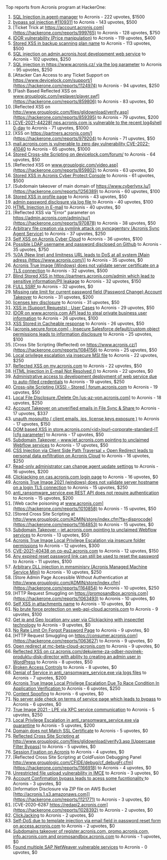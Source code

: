 Top reports from Acronis program at HackerOne:

1. [SQL Injection in agent-manager](https://hackerone.com/reports/962889) to Acronis - 222 upvotes, $1500
2. [bypass sql injection #1109311](https://hackerone.com/reports/1224660) to Acronis - 143 upvotes, $500
3. [Ticket Trick at https://account.acronis.com](https://hackerone.com/reports/999765) to Acronis - 128 upvotes, $750
4. [IDOR vulnerability (Price manipulation)](https://hackerone.com/reports/1403176) to Acronis - 119 upvotes, $400
5. [Stored XSS in backup scanning plan name](https://hackerone.com/reports/961046) to Acronis - 113 upvotes, $500
6. [SQL injection on admin.acronis.host development web service](https://hackerone.com/reports/923020) to Acronis - 102 upvotes, $250
7. [SQL injection in  https://www.acronis.cz/ via the log parameter](https://hackerone.com/reports/1109311) to Acronis - 95 upvotes, $250
8. [Attacker Can Access to any Ticket Support on https://www.devicelock.com/support/](https://hackerone.com/reports/1124974) to Acronis - 94 upvotes, $250
9. [Flash Based Reflected XSS on www.grouplogic.com/jwplayer/player.swf](https://hackerone.com/reports/859806) to Acronis - 83 upvotes, $0
10. [Reflected XSS on http://www.grouplogic.com/files/glidownload/verify.asp](https://hackerone.com/reports/859395) to Acronis - 79 upvotes, $200
11. [[CVE-2021-44228] nps.acronis.com is vulnerable to the recent log4shell 0-day](https://hackerone.com/reports/1425474) to Acronis - 71 upvotes, $1000
12. [XSS on https://partners.acronis.com/](https://hackerone.com/reports/979204) to Acronis - 71 upvotes, $50
13. [ mail.acronis.com is vulnerable to zero day vulnerability CVE-2022-41040](https://hackerone.com/reports/1719719) to Acronis - 65 upvotes, $1000
14. [Stored Cross-site Scripting on devicelock.com/forum/](https://hackerone.com/reports/1122513) to Acronis - 64 upvotes, $50
15. [Reflected XSS on www.grouplogic.com/video.asp](https://hackerone.com/reports/859802) to Acronis - 63 upvotes, $0
16. [Stored XSS in Acronis Cyber Protect Console](https://hackerone.com/reports/1064095) to Acronis - 61 upvotes, $500
17. [Subdomain takeover of main domain of https://www.cyberlynx.lu/](https://hackerone.com/reports/1256389) to Acronis - 60 upvotes, $100
18. [Stored XSS in profile page](https://hackerone.com/reports/1084183) to Acronis - 43 upvotes, $50
19. [admin password disclosure via log file ](https://hackerone.com/reports/1121972) to Acronis - 40 upvotes, $100
20. [HTML Injection in E-mail](https://hackerone.com/reports/1536899) to Acronis - 40 upvotes, $0
21. [Reflected XSS via "Error" parameter on https://admin.acronis.com/admin/su/](https://hackerone.com/reports/970878) to Acronis - 38 upvotes, $50
22. [Arbitrary file creation via symlink attack on syncagentsrv (Acronis Sync Agent Service)](https://hackerone.com/reports/945122) to Acronis - 37 upvotes, $250
23. [Self XSS on Acronis Cyber Cloud](https://hackerone.com/reports/957229) to Acronis - 36 upvotes, $100
24. [Possible LDAP username and password disclosed on Github](https://hackerone.com/reports/1004412) to Acronis - 35 upvotes, $750
25. [%0A (New line) and limitness URL leads to DoS at all system [Main adress (https://www.acronis.com/)]](https://hackerone.com/reports/1382448) to Acronis - 35 upvotes, $0
26. [Acronis True Image  (Windows) does not validate server certificate on a TLS connection](https://hackerone.com/reports/1056144) to Acronis - 32 upvotes, $500
27. [Blind Stored XSS in https://partners.acronis.com/admin which lead to sensitive information/PII leakage](https://hackerone.com/reports/1028820) to Acronis - 32 upvotes, $150
28. [FULL SSRF ](https://hackerone.com/reports/1241149) to Acronis - 32 upvotes, $0
29. [Missing rate limit for current password field (Password Change) Account Takeover](https://hackerone.com/reports/827484) to Acronis - 31 upvotes, $200
30. [licenses key disclosure](https://hackerone.com/reports/1079630) to Acronis - 31 upvotes, $50
31. [XSS in (Support Requests) : User Cases](https://hackerone.com/reports/961226) to Acronis - 29 upvotes, $50
32. [IDOR on www.acronis.com API lead to steal private business user information](https://hackerone.com/reports/1182465) to Acronis - 26 upvotes, $100
33. [XSS Stored in Cacheable  response](https://hackerone.com/reports/1011093) to Acronis - 26 upvotes, $50
34. [[acronis.secure.force.com] - Insecure Salesforce default/custom object permissions leads to information disclosure](https://hackerone.com/reports/1023572) to Acronis - 25 upvotes, $100
35. [Cross Site Scripting (Reflected) on https://www.acronis.cz/](https://hackerone.com/reports/1084156) to Acronis - 25 upvotes, $50
36. [Local privilege escalation via insecure MSI file](https://hackerone.com/reports/1071832) to Acronis - 22 upvotes, $250
37. [Reflected XSS on my.acronis.com](https://hackerone.com/reports/1168962) to Acronis - 22 upvotes, $50
38. [HTML Injection in E-mail Not Resolved ()](https://hackerone.com/reports/1600720) to Acronis - 22 upvotes, $0
39. [Administrative access to development deployment of web service due to auto-filled credentials](https://hackerone.com/reports/923022) to Acronis - 19 upvotes, $250
40. [Cross-site Scripting (XSS) - Stored | forum.acronis.com](https://hackerone.com/reports/1161241) to Acronis - 19 upvotes, $50
41. [Local File Disclosure /Delete On [us-az-vpn.acronis.com]](https://hackerone.com/reports/924407) to Acronis - 18 upvotes, $250
42. [ Account Takeover on unverified emails in File Sync & Share ](https://hackerone.com/reports/906790) to Acronis - 17 upvotes, $337
43. [unauth mosquitto ( client emails, ips, license keys exposure )](https://hackerone.com/reports/1578574) to Acronis - 17 upvotes, $150
44. [DOM based XSS in store.acronis.com/\<id\>/purl-corporate-standard-IT [cfg parameter]](https://hackerone.com/reports/968690) to Acronis - 17 upvotes, $50
45. [Subdomain Takeover – www.jet.acronis.com pointing to unclaimed Webflow services](https://hackerone.com/reports/953719) to Acronis - 17 upvotes, $50
46. [CSS Injection via Client Side Path Traversal + Open Redirect leads to personal data exfiltration on Acronis Cloud](https://hackerone.com/reports/1245165) to Acronis - 16 upvotes, $250
47. [Read-only administrator can change agent update settings](https://hackerone.com/reports/1538004) to Acronis - 16 upvotes, $200
48. [Clickjacking on cas.acronis.com login page](https://hackerone.com/reports/971234) to Acronis - 16 upvotes, $0
49. [Acronis True Image 2021 (windows) does not validate server hostname on a login TLS connection](https://hackerone.com/reports/1070533) to Acronis - 15 upvotes, $250
50. [anti_ransomware_service.exe REST API does not require authentication](https://hackerone.com/reports/858608) to Acronis - 15 upvotes, $200
51. [Web cache poisoning at www.acronis.com](https://hackerone.com/reports/1010858) to Acronis - 15 upvotes, $50
52. [Stored Cross Site Scripting at http://www.grouplogic.com/ADMIN/store/index.cfm?fa=disprocode](https://hackerone.com/reports/1164853) to Acronis - 15 upvotes, $0
53. [Subdomain Takeover – jet.acronis.com pointing to unclaimed Webflow services](https://hackerone.com/reports/952166) to Acronis - 13 upvotes, $50
54. [Acronis True Image Local Privilege Escalation via insecure folder permissions](https://hackerone.com/reports/908162) to Acronis - 12 upvotes, $300
55. [CVE-2021-40438 on cp-eu2.acronis.com](https://hackerone.com/reports/1370731) to Acronis - 12 upvotes, $150
56. [Any expired reset password link can still be used to reset the password](https://hackerone.com/reports/1615790) to Acronis - 11 upvotes, $100
57. [Arbitrary DLL injection in mmsminisrv (Acronis Managed Machine Service Mini)](https://hackerone.com/reports/944735) to Acronis - 10 upvotes, $250
58. [Store Admin Page Accessible Without Authentication at http://www.grouplogic.com/ADMIN/store/index.cfm](https://hackerone.com/reports/1164854) to Acronis - 10 upvotes, $250
59. [HTTP Request Smuggling on https://promosandbox.acronis.com](https://hackerone.com/reports/1063493) to Acronis - 10 upvotes, $0
60. [Self XSS in attachments name](https://hackerone.com/reports/1536901) to Acronis - 10 upvotes, $0
61. [No brute force protection on web-api-cloud.acronis.com](https://hackerone.com/reports/972045) to Acronis - 9 upvotes, $100
62. [Get ip and Geo location any user via Clickjacking with inspectlet technology](https://hackerone.com/reports/998555) to Acronis - 9 upvotes, $0
63. [No Rate Limit On Forgot Password Page](https://hackerone.com/reports/1245529) to Acronis - 9 upvotes, $0
64. [HTTP Request Smuggling on https://consumer.acronis.com](https://hackerone.com/reports/1063627) to Acronis - 9 upvotes, $0
65. [Open redirect at mc-beta-cloud-acronis.com](https://hackerone.com/reports/846389) to Acronis - 9 upvotes, $0
66. [Reflected XSS on cz.acronis.com/dekujeme-za-odber-novinek-produktu-disk-director with ability to creating an admin user in WordPress](https://hackerone.com/reports/935503) to Acronis - 8 upvotes, $50
67. [Broken Access Controls](https://hackerone.com/reports/833735) to Acronis - 8 upvotes, $0
68. [Denial of Service in anti_ransomware_service.exe via logs files](https://hackerone.com/reports/858603) to Acronis - 7 upvotes, $200
69. [Acronis True Image Local Privilege Escalation Due To Race Condition In Application Verification ](https://hackerone.com/reports/1251464) to Acronis - 6 upvotes, $250
70. [Content Spoofing](https://hackerone.com/reports/841630) to Acronis - 6 upvotes, $0
71. [No server side check on terms of service page which leads to bypass](https://hackerone.com/reports/1338256) to Acronis - 6 upvotes, $0
72. [True Image 2021 - LPE via XPC service communication](https://hackerone.com/reports/966494) to Acronis - 5 upvotes, $250
73. [Local Privilege Escalation in anti_ransomware_service.exe via quarantine](https://hackerone.com/reports/858598) to Acronis - 5 upvotes, $200
74. [Domain does not Match SSL Certificate](https://hackerone.com/reports/1341142) to Acronis - 5 upvotes, $0
75. [Reflected Cross Site Scripting at http://www.grouplogic.com/files/glidownload/verify3.asp [Uppercase Filter Bypass]](https://hackerone.com/reports/1167034) to Acronis - 5 upvotes, $0
76. [Session Fixation on Acronis](https://hackerone.com/reports/1486341) to Acronis - 4 upvotes, $0
77. [Reflected Cross Site Scripting at  ColdFusion Debugging Panel  http://www.grouplogic.com/CFIDE/debug/cf_debugFr.cfm](https://hackerone.com/reports/1166918) to Acronis - 4 upvotes, $0
78. [Unrestricted file upload vulnerability in IMCE](https://hackerone.com/reports/1121317) to Acronis - 3 upvotes, $0
79. [Account Confirmation bypass leads to acess some fucntionality ](https://hackerone.com/reports/1121132) to Acronis - 3 upvotes, $0
80. [Information Disclosure via ZIP file on AWS Bucket [http://acronis.1.s3.amazonaws.com]](https://hackerone.com/reports/1121771) to Acronis - 3 upvotes, $0
81. [CVE-2020-6287  https://redapi2.acronis.com](https://hackerone.com/reports/1028392) to Acronis - 2 upvotes, $0
82. [ClickJacking](https://hackerone.com/reports/947690) to Acronis - 2 upvotes, $0
83. [Self-DoS due to template injection via email field in password reset form on access.acronis.com](https://hackerone.com/reports/1265344) to Acronis - 2 upvotes, $0
84. [Subdomains takeover of  register.acronis.com, promo.acronis.com, info.acronis.com and promosandbox.acronis.com](https://hackerone.com/reports/1018790) to Acronis - 1 upvotes, $0
85. [Found multiple SAP NetWeaver vulnerable services](https://hackerone.com/reports/1103212) to Acronis - 0 upvotes, $0
